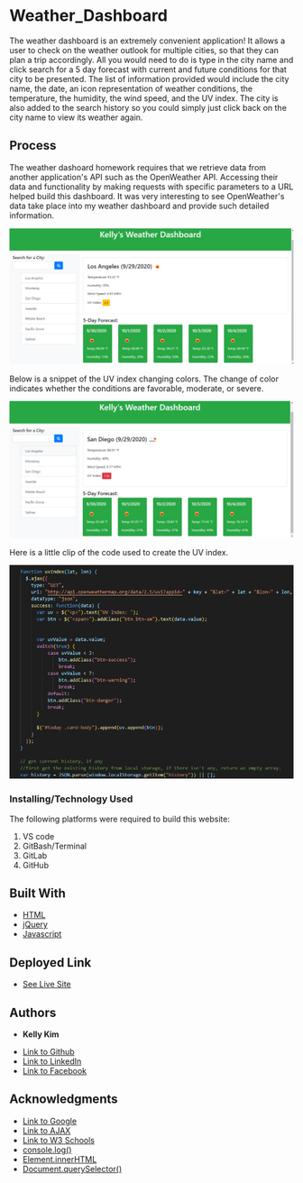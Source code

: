 # Weather_Dashboard

The weather dashboard is an extremely convenient application! It allows a user to check on the weather outlook for multiple cities, so that they can plan a trip accordingly. All you would need to do is type in the city name and click search for a 5 day forecast with current and future conditions for that city to be presented. The list of information provided would include the city name, the date, an icon representation of weather conditions, the temperature, the humidity, the wind speed, and the UV index. The city is also added to the search history so you could simply just click back on the city name to view its weather again.


## Process

The weather dashoard homework requires that we retrieve data from another application's API such as the OpenWeather API. Accessing their data and functionality by making requests with specific parameters to a URL helped build this dashboard. It was very interesting to see OpenWeather's data take place into my weather dashboard and provide such detailed information.

![Image](LA.png)

 Below is a snippet of the UV index changing colors. The change of color indicates whether the conditions are favorable, moderate, or severe.


![Image](SD.png)

Here is a little clip of the code used to create the UV index.

![Image](code.png)

### Installing/Technology Used

The following platforms were required to build this website:

1) VS code
2) GitBash/Terminal
3) GitLab
4) GitHub

## Built With

* [HTML](https://developer.mozilla.org/en-US/docs/Web/HTML)
* [jQuery](https://jquery.com)
* [Javascript](https://developer.mozilla.org/en-US/doc/Web/CSS)

## Deployed Link

* [See Live Site](https://kellykim831.github.io/weather_dashboard/)


## Authors

* **Kelly Kim** 

- [Link to Github](https://github.com/kellykim831)
- [Link to LinkedIn](https://www.linkedin.com/in/realtorkellykim/)
- [Link to Facebook](https://www.facebook.com/kimkelz)

## Acknowledgments

* [Link to Google](https://www.google.com)
* [Link to AJAX](https://www.w3schools.com/xml/ajax_intro.asp)
* [Link to W3 Schools](https://www.w3schools.com)
* [console.log()](https://developer.mozilla.org/en-US/docs/Web/API/Console/log)
* [Element.innerHTML](https://developer.mozilla.org/en-US/docs/Web/API/Element/innerHTML)
* [Document.querySelector()](https://developer.mozilla.org/en-US/docs/Web/API/Document/querySelector)